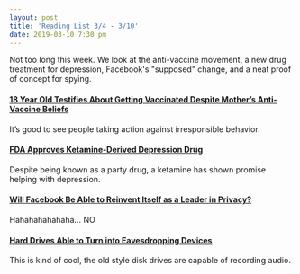 ```yaml
---
layout: post
title: 'Reading List 3/4 - 3/10'
date: 2019-03-10 7:30 pm
---
```


Not too long this week. We look at the anti-vaccine movement, a new drug treatment for depression, Facebook's "supposed" change, and a neat proof of concept for spying.

#### [18 Year Old Testifies About Getting Vaccinated Despite Mother’s Anti-Vaccine Beliefs](https://www.npr.org/2019/03/06/700617424/18-year-old-testifies-about-getting-vaccinated-despite-mothers-anti-vaccine-beli?utm_medium=RSS&utm_campaign=news)

It’s good to see people taking action against irresponsible behavior.

#### [FDA Approves Ketamine-Derived Depression Drug](https://www.theverge.com/2019/3/5/18252572/esketamine-fda-depression-fast-acting-treatment-health-science)

Despite being known as a party drug, a ketamine has shown promise helping with depression.

#### [Will Facebook Be Able to Reinvent Itself as a Leader in Privacy?](https://www.marketplace.org/2019/03/07/tech/will-facebook-be-to-able-reinvent-itself-as-a-leader-in-privacy)

Hahahahahahaha… NO

#### [Hard Drives Able to Turn into Eavesdropping Devices](https://www.theregister.co.uk/2019/03/07/hard_drive_eavesdropping/)

This is kind of cool, the old style disk drives are capable of recording audio.
